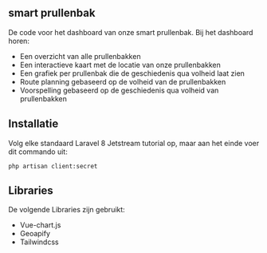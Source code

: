 ## smart prullenbak

De code voor het dashboard van onze smart prullenbak. Bij het dashboard horen:
- Een overzicht van alle prullenbakken
- Een interactieve kaart met de locatie van onze prullenbakken
- Een grafiek per prullenbak die de geschiedenis qua volheid laat zien
- Route planning gebaseerd op de volheid van de prullenbakken
- Voorspelling gebaseerd op de geschiedenis qua volheid van prullenbakken

## Installatie

Volg elke standaard Laravel 8 Jetstream tutorial op, maar aan het einde voer dit commando uit:

```
php artisan client:secret
```

## Libraries

De volgende Libraries zijn gebruikt:
- Vue-chart.js
- Geoapify
- Tailwindcss

